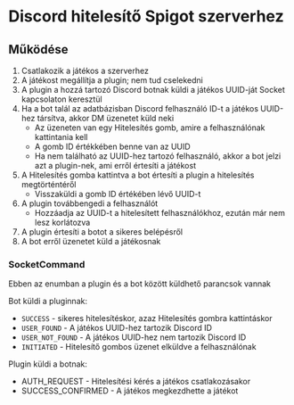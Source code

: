 # Discord hitelesítő Spigot szerverhez
## Működése
1. Csatlakozik a játékos a szerverhez
2. A játékost megállítja a plugin; nem tud cselekedni
3. A plugin a hozzá tartozó Discord botnak küldi a játékos UUID-ját 
Socket kapcsolaton keresztül
4. Ha a bot talál az adatbázisban Discord felhasználó ID-t a játékos UUID-hez társítva,
akkor DM üzenetet küld neki
   - Az üzeneten van egy Hitelesítés gomb, amire a felhasználónak kattintania kell
   - A gomb ID értékkében benne van az UUID
   - Ha nem található az UUID-hez tartozó felhasználó, 
   akkor a bot jelzi azt a plugin-nek, ami erről értesíti a játékost
5. A Hitelesítés gomba kattintva a bot értesíti a plugin a hitelesítés megtörténtéről
   - Visszaküldi a gomb ID értékében lévő UUID-t
6. A plugin továbbengedi a felhasználót
   - Hozzáadja az UUID-t a hitelesített felhasználókhoz,
   ezután már nem lesz korlátozva
7. A plugin értesíti a botot a sikeres belépésről
8. A bot erről üzenetet küld a játékosnak

### SocketCommand
Ebben az enumban a plugin és a bot között küldhető parancsok vannak

Bot küldi a pluginnak:
- `SUCCESS` - sikeres hitelesítéskor, azaz Hitelesítés gombra kattintáskor
- `USER_FOUND` - A játékos UUID-hez tartozik Discord ID
- `USER_NOT_FOUND` - A játékos UUID-hez nem tartozik Discord ID
- `INITIATED` - Hitelesítő gombos üzenet elküldve a felhasználónak

Plugin küldi a botnak:
- AUTH_REQUEST - Hitelesítési kérés a játékos csatlakozásakor
- SUCCESS_CONFIRMED - A játékos megkezdhette a játékot
